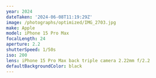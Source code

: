 ```yaml
---
year: 2024
dateTaken: '2024-06-08T11:19:29Z'
image: /photographs/optimized/IMG_2703.jpg
make: Apple
model: iPhone 15 Pro Max
focalLength: 24
aperture: 2.2
shutterSpeed: 1/50s
iso: 200
lens: iPhone 15 Pro Max back triple camera 2.22mm f/2.2
defaultBackgroundColor: black
---
```

